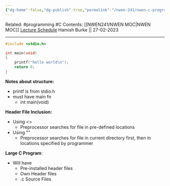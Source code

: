 ```yaml
---
{"dg-home":false,"dg-publish":true,"permalink":"/nwen-241/nwen-c-program-design/","dgPassFrontmatter":true}
---
```



Related: #programming #C 
Contents: [[NWEN241/NWEN MOC\|NWEN MOC]]
[Lecture Schedule](https://ecs.wgtn.ac.nz/Courses/NWEN241_2023T1/LectureSchedule)
Hamish Burke || 27-02-2023
***
```C
#include <stdio.h>

int main(void)
{
	printf("hello world\n");
	return 0;
}
```

**Notes about structure:**
- printf is from stdio.h
- must have main fn
	- int main(void)

**Header File Inclusion:**
- Using <>
	- Preprocessor searches for file in pre-defined locations
- Using ""
	- Preprocessor searches for file in current directory first, then in locations specified by programmer

**Large C Program**:
- Will have
	- Pre-installed header files
	- Own Header files
	- .c Source Files
